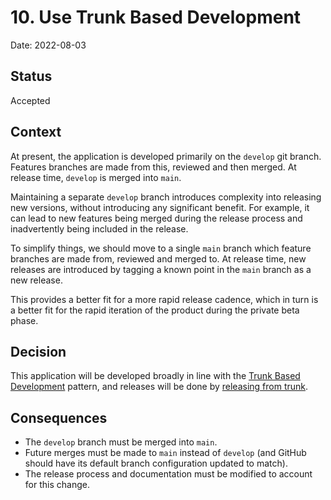 # 10. Use Trunk Based Development

Date: 2022-08-03

## Status

Accepted

## Context

At present, the application is developed primarily on the `develop` git branch. Features branches are made from this, reviewed and then merged. At release time, `develop` is merged into `main`.

Maintaining a separate `develop` branch introduces complexity into releasing new versions, without introducing any significant benefit. For example, it can lead to new features being merged during the release process and inadvertently being included in the release.

To simplify things, we should move to a single `main` branch which feature branches are made from, reviewed and merged to. At release time, new releases are introduced by tagging a known point in the `main` branch as a new release.

This provides a better fit for a more rapid release cadence, which in turn is a better fit for the rapid iteration of the product during the private beta phase.

## Decision

This application will be developed broadly in line with the [Trunk Based Development](https://trunkbaseddevelopment.com/) pattern, and releases will be done by [releasing from trunk](https://trunkbaseddevelopment.com/release-from-trunk/).

## Consequences

- The `develop` branch must be merged into `main`.
- Future merges must be made to `main` instead of `develop` (and GitHub should have its default branch configuration updated to match).
- The release process and documentation must be modified to account for this change.
